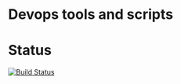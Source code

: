 # Devops tools and scripts
# Status
[![Build Status](https://semaphoreci.com/api/v1/josiahhaswell/sunshower-devops/branches/master/badge.svg)](https://semaphoreci.com/josiahhaswell/sunshower-devops)

